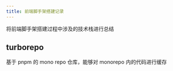```yaml
---
title: 前端脚手架搭建记录
---
```

将前端脚手架搭建过程中涉及的技术栈进行总结 <!-- more -->

## turborepo
基于 pnpm 的 mono repo 仓库，能够对 monorepo 内的代码进行缓存
